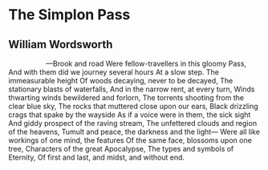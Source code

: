 # The Simplon Pass
## William Wordsworth
                   —Brook and road
Were fellow-travellers in this gloomy Pass,
And with them did we journey several hours
At a slow step. The immeasurable height
Of woods decaying, never to be decayed,
The stationary blasts of waterfalls,
And in the narrow rent, at every turn,
Winds thwarting winds bewildered and forlorn,
The torrents shooting from the clear blue sky,
The rocks that muttered close upon our ears,
Black drizzling crags that spake by the wayside
As if a voice were in them, the sick sight
And giddy prospect of the raving stream,
The unfettered clouds and region of the heavens,
Tumult and peace, the darkness and the light—
Were all like workings of one mind, the features
Of the same face, blossoms upon one tree,
Characters of the great Apocalypse,
The types and symbols of Eternity,
Of first and last, and midst, and without end.